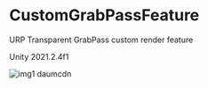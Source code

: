 # CustomGrabPassFeature
URP Transparent GrabPass custom render feature

Unity 2021.2.4f1

![img1 daumcdn](https://user-images.githubusercontent.com/50413144/159415400-dda4edc8-ce42-4370-99a8-03b9ea4adab7.png)

